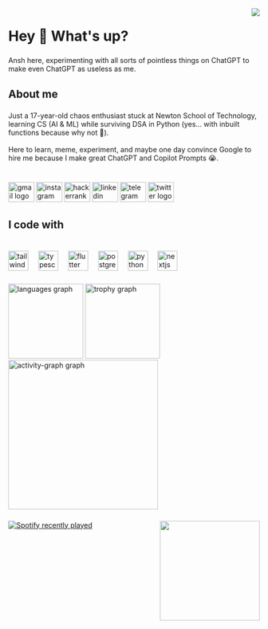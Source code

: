 <img align="right" src="https://visitor-badge.laobi.icu/badge?page_id=anshxs.anshxs&left_color=black&right_color=cadetblue&left_text=Viewers"  />

###

<h1 align="left">Hey 👋 What's up?</h1>

###

<p align="left">Ansh here, experimenting with all sorts of pointless things on ChatGPT to make even ChatGPT as useless as me.</p>

###

<h2 align="left">About me</h2>

###

<p align="left">Just a 17-year-old chaos enthusiast stuck at Newton School of Technology, learning CS (AI & ML) while surviving DSA in Python (yes… with inbuilt functions because why not 🫠).<br><br>Here to learn, meme, experiment, and maybe one day convince Google to hire me because I make great ChatGPT and Copilot Prompts 😭.</p>

###

<br clear="both">

<div align="left">
  <img src="https://raw.githubusercontent.com/maurodesouza/profile-readme-generator/master/src/assets/icons/social/gmail/default.svg" width="52" height="40" alt="gmail logo"  />
  <img src="https://raw.githubusercontent.com/maurodesouza/profile-readme-generator/master/src/assets/icons/social/instagram/default.svg" width="52" height="40" alt="instagram logo"  />
  <img src="https://raw.githubusercontent.com/maurodesouza/profile-readme-generator/master/src/assets/icons/social/hackerrank/default.svg" width="52" height="40" alt="hackerrank logo"  />
  <img src="https://raw.githubusercontent.com/maurodesouza/profile-readme-generator/master/src/assets/icons/social/linkedin/default.svg" width="52" height="40" alt="linkedin logo"  />
  <img src="https://raw.githubusercontent.com/maurodesouza/profile-readme-generator/master/src/assets/icons/social/telegram/default.svg" width="52" height="40" alt="telegram logo"  />
  <img src="https://raw.githubusercontent.com/maurodesouza/profile-readme-generator/master/src/assets/icons/social/twitter/default.svg" width="52" height="40" alt="twitter logo"  />
</div>

###

<h2 align="left">I code with</h2>

###

<br clear="both">

<div align="left">
  <img src="https://cdn.simpleicons.org/tailwindcss/06B6D4" height="40" alt="tailwindcss logo"  />
  <img width="12" />
  <img src="https://cdn.jsdelivr.net/gh/devicons/devicon/icons/typescript/typescript-original.svg" height="40" alt="typescript logo"  />
  <img width="12" />
  <img src="https://cdn.jsdelivr.net/gh/devicons/devicon/icons/flutter/flutter-original.svg" height="40" alt="flutter logo"  />
  <img width="12" />
  <img src="https://cdn.jsdelivr.net/gh/devicons/devicon/icons/postgresql/postgresql-original.svg" height="40" alt="postgresql logo"  />
  <img width="12" />
  <img src="https://cdn.jsdelivr.net/gh/devicons/devicon/icons/python/python-original.svg" height="40" alt="python logo"  />
  <img width="12" />
  <img src="https://cdn.jsdelivr.net/gh/devicons/devicon/icons/nextjs/nextjs-original.svg" height="40" alt="nextjs logo"  />
</div>

###

<div align="left">
  <img src="https://github-readme-stats.vercel.app/api/top-langs?username=anshxs&locale=en&hide_title=true&layout=compact&card_width=320&langs_count=5&theme=graywhite&hide_border=true&order=2" height="150" alt="languages graph"  />
  <img src="https://github-profile-trophy.vercel.app?username=anshxs&theme=flat&column=3&row=1&margin-w=5&margin-h=8&no-bg=true&no-frame=true&order=4" height="150" alt="trophy graph"  />
  <img src="https://github-readme-activity-graph.vercel.app/graph?username=anshxs&radius=16&theme=github-light&area=true&order=5&hide_border=true&hide_title=true" height="300" alt="activity-graph graph"  />
</div>

###

<img align="right" height="200" src="https://user-images.githubusercontent.com/74038190/212259363-d40b7a35-375b-470c-b4e2-2d9cb8ac706c.png"  />

###

<div align="left">
  <a href="https://open.spotify.com/user/31w5okk34nn7ku7eudjddky3ozqe">
    <img src="https://spotify-recently-played-readme.vercel.app/api?user=31w5okk34nn7ku7eudjddky3ozqe&count=2" alt="Spotify recently played"  />
  </a>
</div>

###
